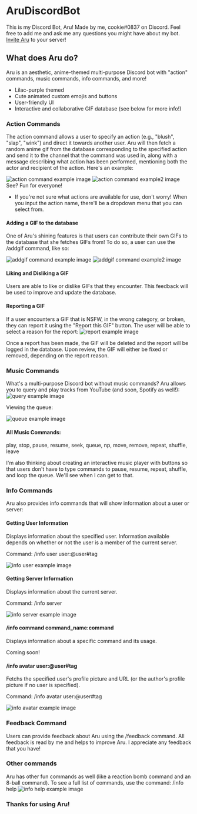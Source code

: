 # AruDiscordBot
This is my Discord Bot, Aru!
Made by me, cookie#0837 on Discord. Feel free to add me and ask me any questions you might have about my bot.
[Invite Aru](https://discord.com/api/oauth2/authorize?client_id=1009180210823970956&permissions=8&scope=applications.commands%20bot) to your server!

## What does Aru do?
Aru is an aesthetic, anime-themed multi-purpose Discord bot with "action" commands, music commands, info commands, and more!
* Lilac-purple themed
* Cute animated custom emojis and buttons
* User-friendly UI
* Interactive and collaborative GIF database (see below for more info!)

### Action Commands
The action command allows a user to specify an action (e.g., "blush", "slap", "wink") and direct it towards another user. Aru will then fetch a random anime gif from the database corresponding to the specified action and send it to the channel that the command was used in, along with a message describing what action has been performed, mentioning both the actor and recipient of the action. Here's an example:

![action command example image](/images/action_command_example.png)
![action command example2 image](/images/action_command_example_2.png)
See? Fun for everyone!
* If you're not sure what actions are available for use, don't worry! When you input the action name, there'll be a dropdown menu that you can select from.

#### Adding a GIF to the database
One of Aru's shining features is that users can contribute their own GIFs to the database that she fetches GIFs from! To do so, a user can use the /addgif command, like so:

![addgif command example image](/images/addgif_command_example.png)
![addgif command example2 image](/images/addgif_command_example_2.png)

#### Liking and Disliking a GIF
Users are able to like or dislike GIFs that they encounter. This feedback will be used to improve and update the database.

#### Reporting a GIF
If a user encounters a GIF that is NSFW, in the wrong category, or broken, they can report it using the "Report this GIF" button. The user will be able to select a reason for the report:
![report example image](/images/report_example.png)

Once a report has been made, the GIF will be deleted and the report will be logged in the database. Upon review, the GIF will either be fixed or removed, depending on the report reason.

### Music Commands
What's a multi-purpose Discord bot without music commands? Aru allows you to query and play tracks from YouTube (and soon, Spotify as well!):
![query example image](/images/query_example.png)

Viewing the queue:

![queue example image](/images/queue_example.png)

#### All Music Commands: 
play, stop, pause, resume, seek, queue, np, move, remove, repeat, shuffle, leave

I'm also thinking about creating an interactive music player with buttons so that users don't have to type commands to pause, resume, repeat, shuffle, and loop the queue. We'll see when I can get to that.

### Info Commands
Aru also provides info commands that will show information about a user or server:

#### Getting User Information
Displays information about the specified user. Information available depends on whether or not the user is a member of the current server.

Command: /info user user:@user#tag

![info user example image](/images/info_user_example.png)

#### Getting Server Information
Displays information about the current server.

Command: /info server

![info server example image](/images/info_server_example.png)

#### /info command command_name:command
Displays information about a specific command and its usage.

Coming soon!

#### /info avatar user:@user#tag
Fetchs the specified user's profile picture and URL (or the author's profile picture if no user is specified).

Command: /info avatar user:@user#tag

![info avatar example image](/images/info_avatar_example.png)

### Feedback Command
Users can provide feedback about Aru using the /feedback command. All feedback is read by me and helps to improve Aru. I appreciate any feedback that you have!

### Other commands
Aru has other fun commands as well (like a reaction bomb command and an 8-ball command). 
To see a full list of commands, use the command:
/info help
![info help example image](/images/info_help_example.png)

### Thanks for using Aru!











